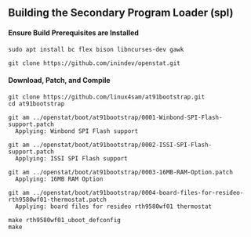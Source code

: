 ## Building the Secondary Program Loader (spl)

#### Ensure Build Prerequisites are Installed
```
sudo apt install bc flex bison libncurses-dev gawk

git clone https://github.com/inindev/openstat.git
```

#### Download, Patch, and Compile
```
git clone https://github.com/linux4sam/at91bootstrap.git
cd at91bootstrap

git am ../openstat/boot/at91bootstrap/0001-Winbond-SPI-Flash-support.patch
  Applying: Winbond SPI Flash support

git am ../openstat/boot/at91bootstrap/0002-ISSI-SPI-Flash-support.patch
  Applying: ISSI SPI Flash support

git am ../openstat/boot/at91bootstrap/0003-16MB-RAM-Option.patch
  Applying: 16MB RAM Option

git am ../openstat/boot/at91bootstrap/0004-board-files-for-resideo-rth9580wf01-thermostat.patch
  Applying: board files for resideo rth9580wf01 thermostat

make rth9580wf01_uboot_defconfig
make
```
